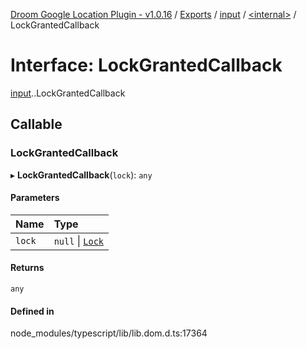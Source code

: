 [Droom Google Location Plugin - v1.0.16](../README.md) / [Exports](../modules.md) / [input](../modules/input.md) / [<internal\>](../modules/input._internal_.md) / LockGrantedCallback

# Interface: LockGrantedCallback

[input](../modules/input.md).[<internal>](../modules/input._internal_.md).LockGrantedCallback

## Callable

### LockGrantedCallback

▸ **LockGrantedCallback**(`lock`): `any`

#### Parameters

| Name | Type |
| :------ | :------ |
| `lock` | ``null`` \| [`Lock`](../modules/input._internal_.md#lock) |

#### Returns

`any`

#### Defined in

node_modules/typescript/lib/lib.dom.d.ts:17364
